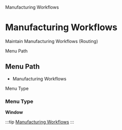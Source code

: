 
Manufacturing Workflows
# Manufacturing Workflows


Maintain Manufacturing Workflows (Routing)

Menu Path
## Menu Path



- Manufacturing Workflows

Menu Type
### Menu Type

**Window**


:::tip
[Manufacturing Workflows](functional-guide/window/window-manufacturing-workflows.md)
:::